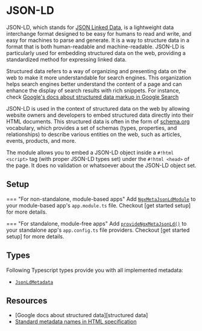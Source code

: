 # JSON-LD

JSON-LD, which stands for [JSON Linked Data](https://json-ld.org/), is a lightweight data interchange format designed to be easy for humans to read and write, and easy for machines to parse and generate. It is a way to structure data in a format that is both human-readable and machine-readable. JSON-LD is particularly used for embedding structured data on the web, providing a standardized method for expressing linked data.

Structured data refers to a way of organizing and presenting data on the web to make it more understandable for search engines. This organization helps search engines better understand the content of a page and can enhance the display of search results with rich snippets. For instance, check [Google's docs about structured data markup in Google Search](https://developers.google.com/search/docs/appearance/structured-data/intro-structured-data)

JSON-LD is used in the context of structured data on the web by allowing website owners and developers to embed structured data directly into their HTML documents. This structured data is often in the form of [schema.org](https://schema.org) vocabulary, which provides a set of schemas (types, properties, and relationships) to describe various entities on the web, such as articles, events, products, and more.

The module allows you to embed a JSON-LD object inside a `#!html <script>` tag (with proper JSON-LD types set) under the `#!html <head>` of the page. It does no validation or whatsoever about the JSON-LD object set.

## Setup

=== "For non-standalone, module-based apps"
Add [`NgxMetaJsonLdModule`](../api/ngx-meta.ngxmetajsonldmodule.md) to your module-based app's `app.module.ts` file. Checkout [get started setup] for more details.

=== "For standalone, module-free apps"
Add [`provideNgxMetaJsonLd()`](../api/ngx-meta.providengxmetajsonld.md) to your standalone app's `app.config.ts` file providers. Checkout [get started setup] for more details.

## Types

Following Typescript types provide you with all implemented metadata:

- [`JsonLdMetadata`](../api/ngx-meta.jsonldmetadata.md)

## Resources

- [Google docs about structured data][structured data]
- [Standard metadata names in HTML specification](https://html.spec.whatwg.org/multipage/semantics.html#standard-metadata-names)
